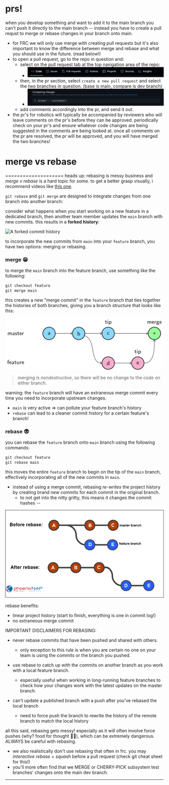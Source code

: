 # prs!

when you develop something and want to add it to the main branch you can't push it directly to the main branch -- instead you have to create a pull requst to merge or rebase changes in your branch onto main. 
 - for FRC we will only use merge with creating pull requests but it's also important to know the difference between merge and rebase and what you should use in the future. (read below!)
 - to open a pull request, go to the repo in question and:
    - select on the pull request tab at the top navigation area of the repo:
       - ![pr-1](./imgs/pr-1.png) 
    - then, in the pr section, select `create a new pull request` and select the two branches in question. (base is main, compare is dev branch)
       - ![pr-2](./imgs/pr-2.png)
    - add comments accordingly into the pr, and send it out.
- the pr's for robotics will typically be accompanied by reviewers who will leave comments on the pr's before they can be approved. periodically check on your pr's and ensure whatever code changes are being suggested in the comments are being looked at. once all comments on the pr are resolved, the pr will be approved, and you will have merged the two branches!

# merge vs rebase 
====================
heads up: rebasing is messy business and *merge v rebase* is a hard topic for some. to get a better grasp visually, i recommend videos like [this one](https://www.youtube.com/watch?v=zOnwgxiC0OA).

`git rebase` and `git merge` are designed to integrate changes from one branch into another branch:

consider what happens when you start working on a new feature in a dedicated branch, then another team member updates the `main` branch with new commits. this results in a **forked history**:

![A forked commit history](https://wac-cdn.atlassian.com/dam/jcr:1523084b-d05a-4f5a-bd1a-01866ec09ca3/01%20A%20forked%20commit%20history.svg?cdnVersion=1746)

to incorporate the new commits from `main` into your `feature` branch, you have two options: merging or rebasing.

### merge :grin:

to merge the `main` branch into the feature branch, use something like the following:

```
git checkout feature
git merge main
```

this creates a new "merge commit" in the `feature` branch that ties together the histories of both branches, giving you a branch structure that looks like this:

![merge image](./imgs/merge-image.png)

> merging is *nondestructive*, so there will be no change to the code on either branch.

warning: the `feature` branch will have an extraneous merge commit every time you need to incorporate upstream changes.
- `main` is very active => can pollute your feature branch's history
- `rebase` can lead to a cleaner commit history for a certain feature's branch!

### rebase :fearful:

you can rebase the `feature` branch onto `main` branch using the following commands:

```
git checkout feature
git rebase main
```

this moves the entire `feature` branch to begin on the tip of the `main` branch, effectively incorporating all of the new commits in `main`.
- instead of using a merge commit, rebasing *re-writes* the project history by creating brand new commits for each commit in the original branch.
    - to not get into the nitty gritty, this means it changes the commit hashes -- 

![rebase image](./imgs/rebase-image.png)

rebase benefits:
- linear project history (start to finish, everything is one in commit log!)
- no extraneous merge commit

IMPORTANT DISCLAIMERS FOR REBASING:
- never rebase commits that have been pushed and shared with others.
   - only exception to this rule is when you are certain no one on your team is using the commits or the branch you pushed.

- use rebase to catch up with the commits on another branch as you work with a local feature branch.
   - especially useful when working in long-running feature branches to check how your changes work with the latest updates on the master branch.

- can’t update a published branch with a push after you've rebased the local branch
   - need to force push the branch to rewrite the history of the remote branch to match the local history

all this said, rebasing gets messy! especially as it will often involve force pushes (why? food for thought :thinking::pizza:), which can be extremely dangerous. ALWAYS be careful with rebasing. 
- we also realistically don't use rebasing that often in frc. you may *interactive rebase + squash* before a pull request (check git cheat sheet for this!)
- you'll more often find that we MERGE or CHERRY-PICK subsystem test branches' changes onto the main dev branch. 

---
